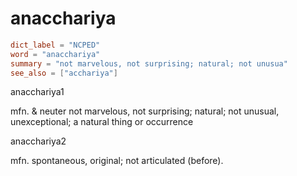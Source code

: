 # anacchariya

``` toml
dict_label = "NCPED"
word = "anacchariya"
summary = "not marvelous, not surprising; natural; not unusua"
see_also = ["acchariya"]
```

anacchariya1

mfn. & neuter not marvelous, not surprising; natural; not unusual, unexceptional; a natural thing or occurrence

anacchariya2

mfn. spontaneous, original; not articulated (before).

